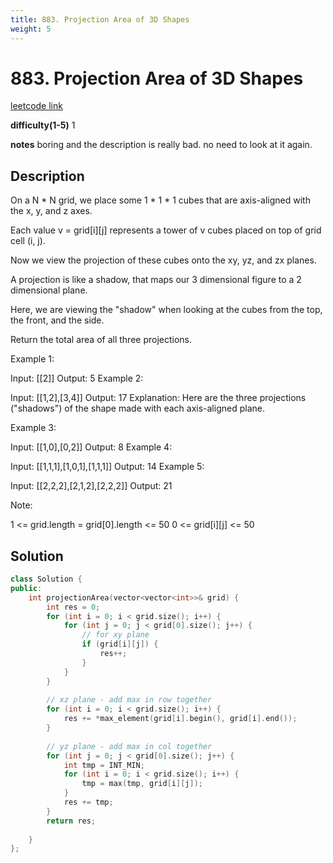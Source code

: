 ```yaml
---
title: 883. Projection Area of 3D Shapes
weight: 5
---
```

# 883. Projection Area of 3D Shapes 
[leetcode link](https://leetcode.com/problems/projection-area-of-3d-shapes/)

**difficulty(1-5)** 
1

**notes**
boring and the description is really bad. 
no need to look at it again.

## Description
On a N * N grid, we place some 1 * 1 * 1 cubes that are axis-aligned with the x, y, and z axes.

Each value v = grid[i][j] represents a tower of v cubes placed on top of grid cell (i, j).

Now we view the projection of these cubes onto the xy, yz, and zx planes.

A projection is like a shadow, that maps our 3 dimensional figure to a 2 dimensional plane. 

Here, we are viewing the "shadow" when looking at the cubes from the top, the front, and the side.

Return the total area of all three projections.

 

Example 1:

Input: [[2]]
Output: 5
Example 2:

Input: [[1,2],[3,4]]
Output: 17
Explanation: 
Here are the three projections ("shadows") of the shape made with each axis-aligned plane.

Example 3:

Input: [[1,0],[0,2]]
Output: 8
Example 4:

Input: [[1,1,1],[1,0,1],[1,1,1]]
Output: 14
Example 5:

Input: [[2,2,2],[2,1,2],[2,2,2]]
Output: 21
 

Note:

1 <= grid.length = grid[0].length <= 50
0 <= grid[i][j] <= 50

## Solution
```c++
class Solution {
public:
    int projectionArea(vector<vector<int>>& grid) {
        int res = 0;
        for (int i = 0; i < grid.size(); i++) {
            for (int j = 0; j < grid[0].size(); j++) {
                // for xy plane
                if (grid[i][j]) {
                    res++;
                }    
            }
        }
        
        // xz plane - add max in row together
        for (int i = 0; i < grid.size(); i++) {
            res += *max_element(grid[i].begin(), grid[i].end());
        }
        
        // yz plane - add max in col together
        for (int j = 0; j < grid[0].size(); j++) {
            int tmp = INT_MIN;
            for (int i = 0; i < grid.size(); i++) {
                tmp = max(tmp, grid[i][j]);
            }
            res += tmp;
        }
        return res;
            
    }
};
```